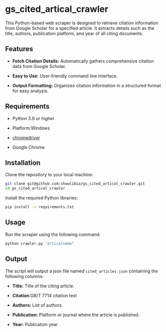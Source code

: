 # gs_cited_artical_crawler

This Python-based web scraper is designed to retrieve citation information from Google Scholar for a specified article. It extracts details such as the title, authors, publication platform, and year of all citing documents.

## Features

- **Fetch Citation Details:** Automatically gathers comprehensive citation data from Google Scholar.

- **Easy to Use:** User-friendly command line interface.

- **Output Formatting:** Organizes citation information in a structured format for easy analysis.

## Requirements

- Python 3.9 or higher

- Platform:Windows

- [chromedriver](https://chromedriver.chromium.org/downloads)

- Google Chrome

## Installation

Clone the repository to your local machine:

```bash
git clone git@github.com:showlibia/gs_cited_artical_crawler.git
cd gs_cited_artical_crawler
```

Install the required Python libraries:

```bash
pip install -r requirements.txt
```

## Usage

Run the scraper using the following command:

```bash
python crawler.py "articalname"
```

## Output

The script will output a json file named `cited_articles.json` containing the following columns:

- **Title:** Title of the citing article.

- **Citation**:GB/T 7714 citation text

- **Authors:** List of authors.

- **Publication:** Platform or journal where the article is published.

- **Year:** Publication year